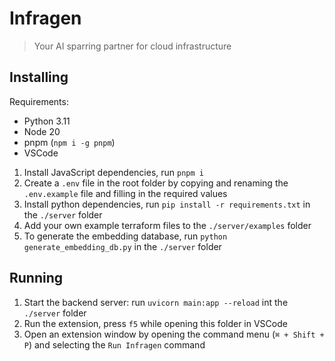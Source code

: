 # Infragen

> Your AI sparring partner for cloud infrastructure

## Installing

Requirements:
- Python 3.11
- Node 20
- pnpm (`npm i -g pnpm`)
- VSCode

1. Install JavaScript dependencies, run `pnpm i`
2. Create a `.env` file in the root folder by copying and renaming the `.env.example` file and filling in the required values
3. Install python dependencies, run `pip install -r requirements.txt` in the `./server` folder
4. Add your own example terraform files to the `./server/examples` folder
5. To generate the embedding database, run `python generate_embedding_db.py` in the `./server` folder

## Running

1. Start the backend server: run `uvicorn main:app --reload` int the `./server` folder
2. Run the extension, press `f5` while opening this folder in VSCode
3. Open an extension window by opening the command menu (`⌘ + Shift + P`) and selecting the `Run Infragen` command 
